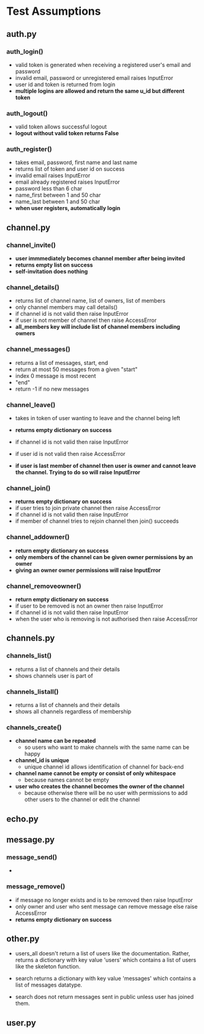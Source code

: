 # Test Assumptions

## auth.py

### auth_login()
- valid token is generated when receiving a registered user's email and password
- invalid email, password or unregistered email raises InputError
- user id and token is returned from login
- **multiple logins are allowed and return the same u_id but different token**

### auth_logout()
- valid token allows successful logout
- **logout without valid token returns False**

### auth_register()
- takes email, password, first name and last name
- returns list of token and user id on success
- invalid email raises InputError
- email already registered raises InputError
- password less than 6 char
- name_first between 1 and 50 char
- name_last between 1 and 50 char
- **when user registers, automatically login**

## channel.py

### channel_invite()
- **user immmediately becomes channel member after being invited**
- **returns empty list on success**
- **self-invitation does nothing**

### channel_details()
- returns list of channel name, list of owners, list of members
- only channel members may call details()
- if channel id is not valid then raise InputError
- if user is not member of channel then raise AccessError
- **all_members key will include list of channel members including owners**

### channel_messages()
- returns a list of messages, start, end
- return at most 50 messages from a given "start"
- index 0 message is most recent
- "end" 
- return -1 if no new messages

### channel_leave()
- takes in token of user wanting to leave and the channel being left
- **returns empty dictionary on success**
- if channel id is not valid then raise InputError
- if user id is not valid then raise AccessError

- **if user is last member of channel then user is owner and cannot leave the channel. Trying to do so will raise InputError**

### channel_join()
- **returns empty dictionary on success**
- if user tries to join private channel then raise AccessError
- if channel id is not valid then raise InputError
- if member of channel tries to rejoin channel then join() succeeds

### channel_addowner()
- **return empty dictionary on success**
- **only members of the channel can be given owner permissions by an owner**
- **giving an owner owner permissions will raise InputError**

### channel_removeowner()
- **return empty dictionary on success**
- if user to be removed is not an owner then raise InputError
- if channel id is not valid then raise InputError
- when the user who is removing is not authorised then raise AccessError

## channels.py

### channels_list()
- returns a list of channels and their details
- shows channels user is part of

### channels_listall()
- returns a list of channels and their details
- shows all channels regardless of membership

### channels_create()
- **channel name can be repeated**
    - so users who want to make channels with the same name can be happy
- **channel_id is unique**
    - unique channel id allows identification of channel for back-end
- **channel name cannot be empty or consist of only whitespace**
    - because names cannot be empty
- **user who creates the channel becomes the owner of the channel**
    - because otherwise there will be no user with permissions to add other users to the channel or edit the channel

## echo.py

## message.py

### message_send()
- 

### message_remove()
- if message no longer exists and is to be removed then raise InputError
- only owner and user who sent message can remove message else raise AccessError
- **returns empty dictionary on success**

## other.py
- users_all doesn't return a list of users like the documentation. Rather, returns a dictionary with key value 'users' which contains a list of users like the skeleton function. 

- search returns a dictionary with key value 'messages' which contains a list of messages datatype. 
- search does not return messages sent in public unless user has joined them.


## user.py
